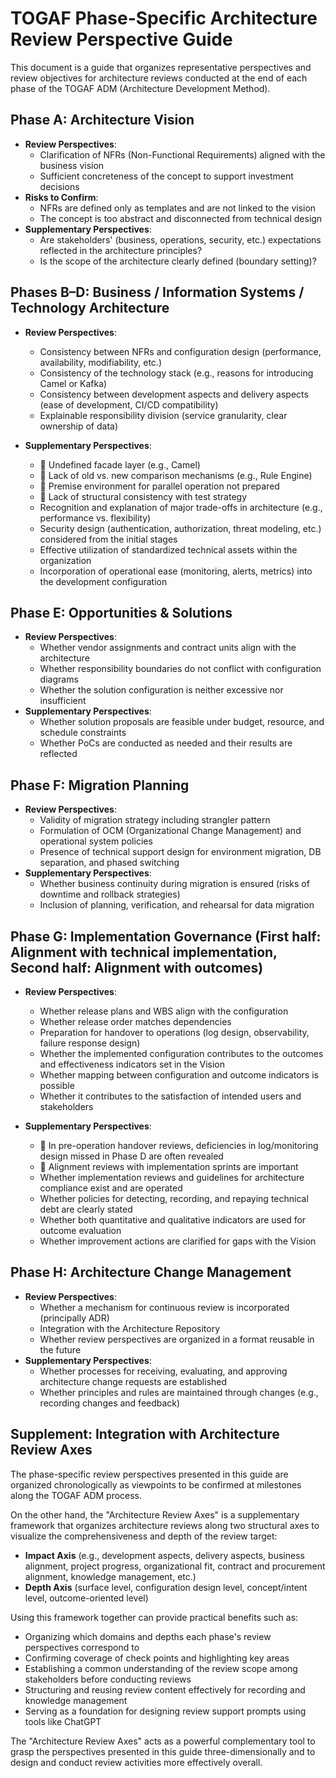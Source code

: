 # TOGAF Phase-Specific Architecture Review Perspective Guide

This document is a guide that organizes representative perspectives and review objectives for architecture reviews conducted at the end of each phase of the TOGAF ADM (Architecture Development Method).

## Phase A: Architecture Vision

- **Review Perspectives**:
  - Clarification of NFRs (Non-Functional Requirements) aligned with the business vision
  - Sufficient concreteness of the concept to support investment decisions
- **Risks to Confirm**:
  - NFRs are defined only as templates and are not linked to the vision
  - The concept is too abstract and disconnected from technical design
- **Supplementary Perspectives**:
  - Are stakeholders' (business, operations, security, etc.) expectations reflected in the architecture principles?
  - Is the scope of the architecture clearly defined (boundary setting)?

## Phases B–D: Business / Information Systems / Technology Architecture

- **Review Perspectives**:
  - Consistency between NFRs and configuration design (performance, availability, modifiability, etc.)
  - Consistency of the technology stack (e.g., reasons for introducing Camel or Kafka)
  - Consistency between development aspects and delivery aspects (ease of development, CI/CD compatibility)
  - Explainable responsibility division (service granularity, clear ownership of data)

- **Supplementary Perspectives**:
  - 🚨 Undefined facade layer (e.g., Camel)
  - 🚨 Lack of old vs. new comparison mechanisms (e.g., Rule Engine)
  - 🚨 Premise environment for parallel operation not prepared
  - 🚨 Lack of structural consistency with test strategy
  - Recognition and explanation of major trade-offs in architecture (e.g., performance vs. flexibility)
  - Security design (authentication, authorization, threat modeling, etc.) considered from the initial stages
  - Effective utilization of standardized technical assets within the organization
  - Incorporation of operational ease (monitoring, alerts, metrics) into the development configuration

## Phase E: Opportunities & Solutions

- **Review Perspectives**:
  - Whether vendor assignments and contract units align with the architecture
  - Whether responsibility boundaries do not conflict with configuration diagrams
  - Whether the solution configuration is neither excessive nor insufficient
- **Supplementary Perspectives**:
  - Whether solution proposals are feasible under budget, resource, and schedule constraints
  - Whether PoCs are conducted as needed and their results are reflected

## Phase F: Migration Planning

- **Review Perspectives**:
  - Validity of migration strategy including strangler pattern
  - Formulation of OCM (Organizational Change Management) and operational system policies
  - Presence of technical support design for environment migration, DB separation, and phased switching
- **Supplementary Perspectives**:
  - Whether business continuity during migration is ensured (risks of downtime and rollback strategies)
  - Inclusion of planning, verification, and rehearsal for data migration

## Phase G: Implementation Governance (First half: Alignment with technical implementation, Second half: Alignment with outcomes)

- **Review Perspectives**:
  - Whether release plans and WBS align with the configuration
  - Whether release order matches dependencies
  - Preparation for handover to operations (log design, observability, failure response design)
  - Whether the implemented configuration contributes to the outcomes and effectiveness indicators set in the Vision
  - Whether mapping between configuration and outcome indicators is possible
  - Whether it contributes to the satisfaction of intended users and stakeholders

- **Supplementary Perspectives**:
  - 🚨 In pre-operation handover reviews, deficiencies in log/monitoring design missed in Phase D are often revealed
  - 🚨 Alignment reviews with implementation sprints are important
  - Whether implementation reviews and guidelines for architecture compliance exist and are operated
  - Whether policies for detecting, recording, and repaying technical debt are clearly stated
  - Whether both quantitative and qualitative indicators are used for outcome evaluation
  - Whether improvement actions are clarified for gaps with the Vision

## Phase H: Architecture Change Management

- **Review Perspectives**:
  - Whether a mechanism for continuous review is incorporated (principally ADR)
  - Integration with the Architecture Repository
  - Whether review perspectives are organized in a format reusable in the future
- **Supplementary Perspectives**:
  - Whether processes for receiving, evaluating, and approving architecture change requests are established
  - Whether principles and rules are maintained through changes (e.g., recording changes and feedback)

## Supplement: Integration with Architecture Review Axes

The phase-specific review perspectives presented in this guide are organized chronologically as viewpoints to be confirmed at milestones along the TOGAF ADM process.

On the other hand, the "Architecture Review Axes" is a supplementary framework that organizes architecture reviews along two structural axes to visualize the comprehensiveness and depth of the review target:

- **Impact Axis** (e.g., development aspects, delivery aspects, business alignment, project progress, organizational fit, contract and procurement alignment, knowledge management, etc.)
- **Depth Axis** (surface level, configuration design level, concept/intent level, outcome-oriented level)

Using this framework together can provide practical benefits such as:

- Organizing which domains and depths each phase's review perspectives correspond to
- Confirming coverage of check points and highlighting key areas
- Establishing a common understanding of the review scope among stakeholders before conducting reviews
- Structuring and reusing review content effectively for recording and knowledge management
- Serving as a foundation for designing review support prompts using tools like ChatGPT

The "Architecture Review Axes" acts as a powerful complementary tool to grasp the perspectives presented in this guide three-dimensionally and to design and conduct review activities more effectively overall.
